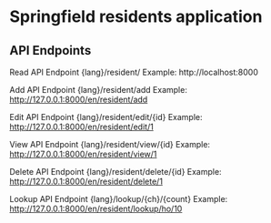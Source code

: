 Springfield residents application
========================

API Endpoints
-----

Read API Endpoint
{lang}/resident/
Example: http://localhost:8000


Add API Endpoint
{lang}/resident/add
Example: http://127.0.0.1:8000/en/resident/add

Edit API Endpoint
{lang}/resident/edit/{id}
Example: http://127.0.0.1:8000/en/resident/edit/1

View API Endpoint
{lang}/resident/view/{id}
Example: http://127.0.0.1:8000/en/resident/view/1

Delete API Endpoint
{lang}/resident/delete/{id}
Example: http://127.0.0.1:8000/en/resident/delete/1

Lookup API Endpoint
{lang}/lookup/{ch}/{count}
Example: http://127.0.0.1:8000/en/resident/lookup/ho/10




